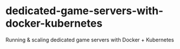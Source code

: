 # dedicated-game-servers-with-docker-kubernetes
Running &amp; scaling dedicated game servers with Docker + Kubernetes
